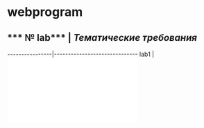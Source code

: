# webprogram
## *** № lab*** | ***Тематические требования***
----------------|------------------------------
lab1 | ![Subject requirements](lab1/Lab_1/%D0%9B%D0%B0%D0%B1%D0%B0%201.pdf)
